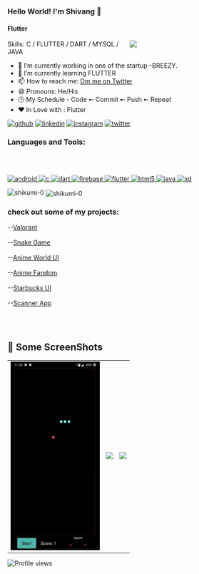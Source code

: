 ### Hello World! I'm Shivang 👋
#### Flutter

<img align='right' src="https://media.giphy.com/media/M9gbBd9nbDrOTu1Mqx/giphy.gif" width="230">
Skills: C / FLUTTER / DART / MYSQL / JAVA

- 🔭 I’m currently working in one of the startup -BREEZY.
- 🌱 I’m currently learning FLUTTER 
- 📫 How to reach me: [Dm me on Twitter](https://twitter.com/xShikumix) 
- 😄 Pronouns: He/His
- 🕒 My Schedule - Code ➸ Commit ➸ Push ➸ Repeat
- ❤️ In Love with : Flutter


[<img src='https://cdn.jsdelivr.net/npm/simple-icons@3.0.1/icons/github.svg' alt='github' height='40'>](https://github.com/shikumi-0)     [<img src='https://cdn.jsdelivr.net/npm/simple-icons@3.0.1/icons/linkedin.svg' alt='linkedin' height='40'>](https://www.linkedin.com/in/shikumi/)   [<img src='https://cdn.jsdelivr.net/npm/simple-icons@3.0.1/icons/instagram.svg' alt='instagram' height='40'>](https://www.instagram.com/_shikumi_/)     [<img src='https://cdn.jsdelivr.net/npm/simple-icons@3.0.1/icons/twitter.svg' alt='twitter' height='40'>](https://twitter.com/xShikumix)  



<h3 align="left">Languages and Tools:</h3>
<BR></BR>
<p align="left"> <a href="https://developer.android.com" target="_blank"> <img src="https://devicons.github.io/devicon/devicon.git/icons/android/android-original-wordmark.svg" alt="android" width="40" height="40"/> </a> <a href="https://www.cprogramming.com/" target="_blank"> <img src="https://devicons.github.io/devicon/devicon.git/icons/c/c-original.svg" alt="c" width="40" height="40"/> </a> <a href="https://dart.dev" target="_blank"> <img src="https://www.vectorlogo.zone/logos/dartlang/dartlang-icon.svg" alt="dart" width="40" height="40"/> </a> <a href="https://firebase.google.com/" target="_blank"> <img src="https://www.vectorlogo.zone/logos/firebase/firebase-icon.svg" alt="firebase" width="40" height="40"/> </a> <a href="https://flutter.dev" target="_blank"> <img src="https://www.vectorlogo.zone/logos/flutterio/flutterio-icon.svg" alt="flutter" width="40" height="40"/> </a> <a href="https://www.w3.org/html/" target="_blank"> <img src="https://devicons.github.io/devicon/devicon.git/icons/html5/html5-original-wordmark.svg" alt="html5" width="40" height="40"/> </a> <a href="https://www.java.com" target="_blank"> <img src="https://devicons.github.io/devicon/devicon.git/icons/java/java-original-wordmark.svg" alt="java" width="40" height="40"/> </a> <a href="https://www.adobe.com/products/xd.html" target="_blank"> <img src="https://cdn.worldvectorlogo.com/logos/adobe-xd.svg" alt="xd" width="40" height="40"/> </a> </p>


<p><img align="left" src="https://github-readme-stats.vercel.app/api/top-langs/?username=shikumi-0&layout=compact" alt="shikumi-0" /></p>

<p>&nbsp;<img align="center" src="https://github-readme-stats.vercel.app/api?username=shikumi-0&show_icons=true" alt="shikumi-0" /></p>


                                       

### check out some of my projects:

--[Valorant](https://github.com/shikumi-0/Valorant)<BR></BR>
--[Snake Game](https://github.com/shikumi-0/Snake-Game)<BR></BR>
--[Anime World UI](https://github.com/shikumi-0/AnimeWorldUi)<BR></BR>
--[Anime Fandom](https://github.com/shikumi-0/Anime-Fandom-UI)<BR></BR>
--[Starbucks UI](https://github.com/shikumi-0/Starbucks-UI)<BR></BR>
--[Scanner App](https://github.com/shikumi-0/ScanIt)



 <BR></BR>
 
 ## 📸 Some ScreenShots
|                                           |                                           |                                            |                                          
| ----------------------------------------- | ----------------------------------------- |  ----------------------------------------- |
|      <img src="https://github.com/shikumi-0/shikumi-0/blob/master/ss.gif" width="200">     |     <img src="https://github.com/shikumi-0/shikumi-0/blob/master/gifs/ssAf.gif" width="200">      |   <img src="https://github.com/shikumi-0/shikumi-0/blob/master/ssSB.gif" width="200">  |   
 
 




![Profile views](https://gpvc.arturio.dev/shikumi-0)  










